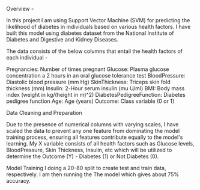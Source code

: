 Overview - 

In this project I am using Support Vector Machine (SVM) for predicting the likelihood of diabetes 
in individuals based on various health factors. I have built this model using diabetes dataset from the National Institute of Diabetes and Digestive and Kidney Diseases.

The data consists of the below columns that entail the health factors of each individual - 

Pregnancies: Number of times pregnant
Glucose: Plasma glucose concentration a 2 hours in an oral glucose tolerance test
BloodPressure: Diastolic blood pressure (mm Hg)
SkinThickness: Triceps skin fold thickness (mm)
Insulin: 2-Hour serum insulin (mu U/ml)
BMI: Body mass index (weight in kg/(height in m)^2)
DiabetesPedigreeFunction: Diabetes pedigree function
Age: Age (years)
Outcome: Class variable (0 or 1)

Data Cleaning and Preparation

Due to the presence of numerical columns with varying scales, I have scaled the data to prevent any one feature from dominating the model training process, 
ensuring all features contribute equally to the model's learning. 
My X variable consists of all health factors such as Glucose levels, BloodPressure, Skin Thickness, Insulin, etc 
which will be utilized to determine the Outcome (Y) - Diabetes (1) or Not Diabetes (0).

Model Training 
I doing a 20-80 split to create test and train data, respectively. I am then running the The model which gives about 75% accuracy.
